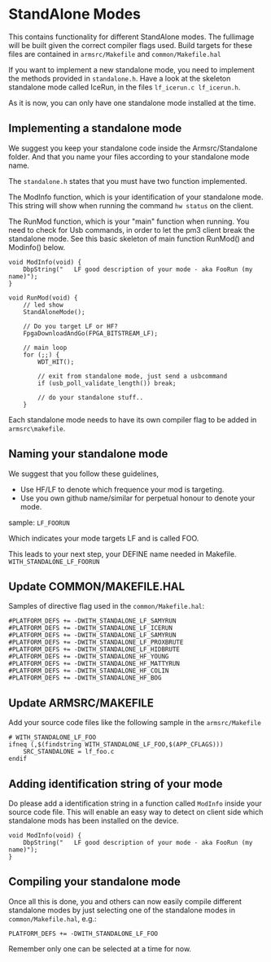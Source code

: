 # StandAlone Modes

This contains functionality for different StandAlone modes. The fullimage will be built given the correct compiler flags used. Build targets for these files are contained in `armsrc/Makefile` and `common/Makefile.hal`

If you want to implement a new standalone mode, you need to implement the methods provided in `standalone.h`.
Have a look at the skeleton standalone mode called IceRun, in the files `lf_icerun.c lf_icerun.h`.

As it is now, you can only have one standalone mode installed at the time.  

## Implementing a standalone mode

We suggest you keep your standalone code inside the Armsrc/Standalone folder. And that you name your files according to your standalone mode name.

The `standalone.h` states that you must have two function implemented. 

The ModInfo function, which is your identification of your standalone mode.  This string will show when running the command `hw status` on the client.

The RunMod function, which is your "main" function when running.  You need to check for Usb commands,  in order to let the pm3 client break the standalone mode.  See this basic skeleton of main function RunMod() and Modinfo() below.

````
void ModInfo(void) {
    DbpString("   LF good description of your mode - aka FooRun (my name)");
}

void RunMod(void) {
    // led show
    StandAloneMode();

    // Do you target LF or HF?
    FpgaDownloadAndGo(FPGA_BITSTREAM_LF);

    // main loop
    for (;;) {
        WDT_HIT();

        // exit from standalone mode, just send a usbcommand
        if (usb_poll_validate_length()) break;

        // do your standalone stuff..
    }
````

Each standalone mode needs to have its own compiler flag to be added in `armsrc\makefile`.

## Naming your standalone mode

We suggest that you follow these guidelines,
- Use HF/LF to denote which frequence your mod is targeting.  
- Use you own github name/similar for perpetual honour to denote your mode.

sample:
 `LF_FOORUN`

Which indicates your mode targets LF and is called FOO.

This leads to your next step, your DEFINE name needed in Makefile.
`WITH_STANDALONE_LF_FOORUN`


## Update COMMON/MAKEFILE.HAL

Samples of directive flag used in the `common/Makefile.hal`:
```
#PLATFORM_DEFS += -DWITH_STANDALONE_LF_SAMYRUN
#PLATFORM_DEFS += -DWITH_STANDALONE_LF_ICERUN
#PLATFORM_DEFS += -DWITH_STANDALONE_LF_SAMYRUN
#PLATFORM_DEFS += -DWITH_STANDALONE_LF_PROXBRUTE
#PLATFORM_DEFS += -DWITH_STANDALONE_LF_HIDBRUTE
#PLATFORM_DEFS += -DWITH_STANDALONE_HF_YOUNG
#PLATFORM_DEFS += -DWITH_STANDALONE_HF_MATTYRUN
#PLATFORM_DEFS += -DWITH_STANDALONE_HF_COLIN
#PLATFORM_DEFS += -DWITH_STANDALONE_HF_BOG
```

## Update ARMSRC/MAKEFILE
Add your source code files like the following sample in the `armsrc/Makefile`

```
# WITH_STANDALONE_LF_FOO
ifneq (,$(findstring WITH_STANDALONE_LF_FOO,$(APP_CFLAGS)))
    SRC_STANDALONE = lf_foo.c
endif
```

## Adding identification string of your mode
Do please add a identification string in a function called `ModInfo` inside your source code file.
This will enable an easy way to detect on client side which standalone mods has been installed on the device.

````
void ModInfo(void) {
    DbpString("   LF good description of your mode - aka FooRun (my name)");
}
````

## Compiling your standalone mode
Once all this is done, you and others can now easily compile different standalone modes by just selecting one of the standalone modes in `common/Makefile.hal`, e.g.:

```
PLATFORM_DEFS += -DWITH_STANDALONE_LF_FOO
```

Remember only one can be selected at a time for now.

